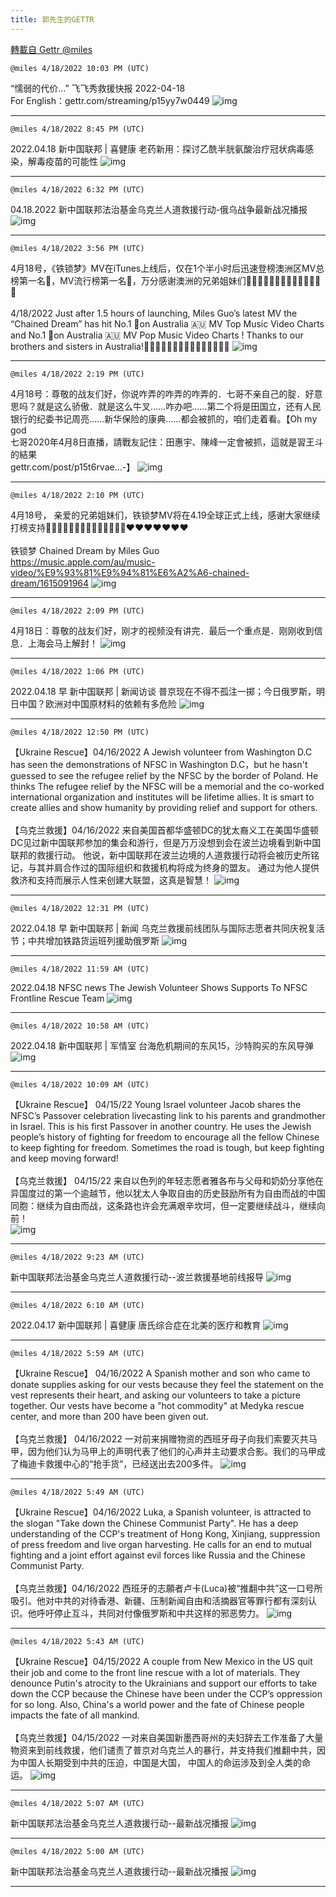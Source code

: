 ```yaml
---
title: 郭先生的GETTR
---
```

[轉載自 Gettr @miles](https://gettr.com/user/miles)

`@miles 4/18/2022 10:03 PM (UTC)`

“懦弱的代价...” 飞飞秀救援快报 2022-04-18<br/>For English：gettr.com/streaming/p15yy7w0449
![img](https://media.gettr.com/group9/origin/2022/04/18/22/3ff9188f-4bc5-d3d7-7c4c-dfcaaa7da411/6383d6c383a688bc0ce747d8282e44b3.jpeg)

---

`@miles 4/18/2022 8:45 PM (UTC)`

2022.04.18  新中国联邦 | 喜健康   老药新用：探讨乙酰半胱氨酸治疗冠状病毒感染，解毒疫苗的可能性
![img](https://media.gettr.com/group45/origin/2022/04/18/20/93a747d6-61b9-c02d-36b0-79f6aa417f55/6383d6c383a688bc0ce747d8282e44b3.jpeg)

---

`@miles 4/18/2022 6:32 PM (UTC)`

04.18.2022  新中国联邦法治基金乌克兰人道救援行动-俄乌战争最新战况播报
![img](https://media.gettr.com/group10/origin/2022/04/18/18/28a1cc82-6bbc-81e0-0eb4-c36d598a70d7/9548d67018b19975dcafea4c4484666a.png)

---

`@miles 4/18/2022 3:56 PM (UTC)`

4月18号，《铁锁梦》MV在iTunes上线后，仅在1个半小时后迅速登榜澳洲区MV总榜第一名🥇，MV流行榜第一名🥇，万分感谢澳洲的兄弟姐妹们🙏🙏🙏🙏🙏🙏🙏🎉🎉🎉🎉🎉🎉🎉<br/><br/>4/18/2022 Just after 1.5 hours of launching, Miles Guo’s latest MV the “Chained Dream” has hit No.1 🥇on Australia 🇦🇺 MV Top Music Video Charts and No.1 🥇on Australia 🇦🇺 MV Pop Music Video Charts ! Thanks to our brothers and sisters in Australia!🙏🙏🙏🙏🙏🙏🙏🎉🎉🎉🎉🎉🎉🎉🎉
![img](https://media.gettr.com/group22/getter/2022/04/18/15/480bc6c1-bb55-34c9-f7b9-e61482fe1d2f/891d9ee3df9282844b662c5039178df4.jpg)

---

`@miles 4/18/2022 2:19 PM (UTC)`

4月18号：尊敬的战友们好，你说咋弄的咋弄的咋弄的．七哥不亲自己的腚．好意思吗？就是这么骄傲．就是这么牛叉……咋办吧……第二个将是田国立，还有人民银行的纪委书记周亮……新华保险的康典……都会被抓的，咱们走着看。【Oh my god<br/>七哥2020年4月8日直播，請戰友記住：田惠宇、陳峰一定會被抓，這就是習王斗的結果<br/>gettr.com/post/p15t6rvae…-】
![img](https://media.gettr.com/group38/getter/2022/04/18/14/4a96de4c-e673-c543-70cd-b4fb25df82b7/71cdb800d902dde09506ba89e8e4a0b5.jpg)

---

`@miles 4/18/2022 2:10 PM (UTC)`

4月18号， 亲爱的兄弟姐妹们，铁锁梦MV将在4.19全球正式上线，感谢大家继续打榜支持🎉🎉🎉🎉🎉🎉🎉🙏🙏🙏🙏🙏🙏🙏❤️❤️❤️❤️❤️❤️❤️<br/><br/>铁锁梦 Chained Dream by Miles Guo<br/>https://music.apple.com/au/music-video/%E9%93%81%E9%94%81%E6%A2%A6-chained-dream/1615091964
![img](https://media.gettr.com/group16/getter/2022/04/18/14/21b06e31-0d69-014c-7026-95b8ff206cf8/out.jpg)

---

`@miles 4/18/2022 2:09 PM (UTC)`

4月18日：尊敬的战友们好，刚才的视频没有讲完．最后一个重点是．刚刚收到信息．上海会马上解封！
![img](https://media.gettr.com/group17/getter/2022/04/18/14/c13ac333-4f39-2434-db4f-49eb3b0153a7/out.jpg)

---

`@miles 4/18/2022 1:06 PM (UTC)`

2022.04.18 早  新中国联邦 | 新闻访谈   普京现在不得不孤注一掷；今日俄罗斯，明日中国？欧洲对中国原材料的依赖有多危险 
![img](https://media.gettr.com/group45/origin/2022/04/18/13/414c710e-7a40-93e7-ce05-4f4e47e98030/9548d67018b19975dcafea4c4484666a.png)

---

`@miles 4/18/2022 12:50 PM (UTC)`

【Ukraine Rescue】04/16/2022  A Jewish volunteer from Washington D.C has seen the demonstrations of NFSC in Washington D.C，but he hasn't guessed to see the refugee relief by the NFSC by the border of Poland. He thinks The refugee relief by the NFSC will be a memorial and the co-worked international organization and institutes will be lifetime allies. It is smart to create allies and show humanity by providing relief and support for others.<br/><br/>【乌克兰救援】04/16/2022  来自美国首都华盛顿DC的犹太裔义工在美国华盛顿DC见过新中国联邦参加的集会和游行，但是万万没想到会在波兰边境看到新中国联邦的救援行动。 他说，新中国联邦在波兰边境的人道救援行动将会被历史所铭记，与其并肩合作过的国际组织和救援机构将成为终身的盟友。 通过为他人提供救济和支持而展示人性来创建大联盟，这真是智慧！
![img](https://media.gettr.com/group42/getter/2022/04/18/12/17ee3540-158e-3923-84d9-f25a2839552b/out.jpg)

---

`@miles 4/18/2022 12:31 PM (UTC)`

2022.04.18 早  新中国联邦 | 新闻    乌克兰救援前线团队与国际志愿者共同庆祝复活节；中共增加铁路货运班列援助俄罗斯
![img](https://media.gettr.com/group13/origin/2022/04/18/12/7c4b2a00-16e7-a319-036e-807ebce8b46a/6383d6c383a688bc0ce747d8282e44b3.jpeg)

---

`@miles 4/18/2022 11:59 AM (UTC)`

2022.04.18 NFSC news  The Jewish Volunteer Shows Supports To NFSC Frontline Rescue Team
![img](https://media.gettr.com/group27/origin/2022/04/18/11/2290383a-37b2-f727-d591-1d027fb87dcf/9548d67018b19975dcafea4c4484666a.png)

---

`@miles 4/18/2022 10:58 AM (UTC)`

2022.04.18  新中国联邦 | 军情室 台海危机期间的东风15，沙特购买的东风导弹
![img](https://media.gettr.com/group16/origin/2022/04/18/10/713dfc46-acf7-4a8b-6446-65192a419a7a/6383d6c383a688bc0ce747d8282e44b3.jpeg)

---

`@miles 4/18/2022 10:09 AM (UTC)`

【Ukraine Rescue】 04/15/22  Young Israel volunteer Jacob shares the NFSC’s Passover celebration livecasting link to his parents and grandmother in Israel. This is his first Passover in another country. He uses the Jewish people’s history of fighting for freedom to encourage all the fellow Chinese to keep fighting for freedom. Sometimes the road is tough, but keep fighting and keep moving forward! <br/><br/>【乌克兰救援】 04/15/22 来自以色列的年轻志愿者雅各布与父母和奶奶分享他在异国度过的第一个逾越节，他以犹太人争取自由的历史鼓励所有为自由而战的中国同胞：继续为自由而战，这条路也许会充满艰辛坎坷，但一定要继续战斗，继续向前！<br/>
![img](https://media.gettr.com/group41/getter/2022/04/18/10/c65f1a87-12fb-f75e-abb1-6bf8ad6fec77/out.jpg)

---

`@miles 4/18/2022 9:23 AM (UTC)`

新中国联邦法治基金乌克兰人道救援行动--波兰救援基地前线报导
![img](https://media.gettr.com/group13/origin/2022/04/18/09/1fb79489-7bbc-e42d-5bb5-b6b318d41893/6383d6c383a688bc0ce747d8282e44b3.jpeg)

---

`@miles 4/18/2022 6:10 AM (UTC)`

2022.04.17  新中国联邦 | 喜健康   唐氏综合症在北美的医疗和教育
![img](https://media.gettr.com/group34/origin/2022/04/18/06/de179296-0d05-5bf6-7761-bd58d861dc94/6383d6c383a688bc0ce747d8282e44b3.jpeg)

---

`@miles 4/18/2022 5:59 AM (UTC)`

【Ukraine Rescue】 04/16/2022  A Spanish mother and son who came to donate supplies asking for our vests because they feel the statement on the vest represents their heart, and asking our volunteers to take a picture together. Our vests have become a "hot commodity" at Medyka rescue center, and more than 200 have been given out.<br/><br/>【乌克兰救援】 04/16/2022  一对前来捐赠物资的西班牙母子向我们索要灭共马甲，因为他们认为马甲上的声明代表了他们的心声并主动要求合影。我们的马甲成了梅迪卡救援中心的“抢手货”，已经送出去200多件。
![img](https://media.gettr.com/group22/getter/2022/04/18/05/cd59a53a-9d7c-2a68-051d-b9f33a6066eb/out.jpg)

---

`@miles 4/18/2022 5:49 AM (UTC)`

【Ukraine Rescue】04/16/2022  Luka, a Spanish volunteer, is attracted to the slogan "Take down the Chinese Communist Party". He has a deep understanding of the CCP's treatment of Hong Kong, Xinjiang, suppression of press freedom and live organ harvesting. He calls for an end to mutual fighting and a joint effort against evil forces like Russia and the Chinese Communist Party.<br/><br/>【乌克兰救援】04/16/2022  西班牙的志願者卢卡(Luca)被“推翻中共”这一口号所吸引。他对中共的对待香港、新疆、压制新闻自由和活摘器官等罪行都有深刻认识。他呼吁停止互斗，共同对付像俄罗斯和中共这样的邪恶势力。
![img](https://media.gettr.com/group8/getter/2022/04/18/05/46ca3840-5585-d236-4e9e-dcdf8ade0a7f/out.jpg)

---

`@miles 4/18/2022 5:43 AM (UTC)`

【Ukraine Rescue】04/15/2022 A couple from New Mexico in the US quit their job and come to the front line rescue with a lot of materials. They denounce Putin's atrocity to the Ukrainians and support our efforts to take down the CCP because the Chinese have been under the CCP’s oppression for so long. Also, China's a world power and the fate of Chinese people impacts the fate of all mankind.<br/><br/>【乌克兰救援】04/15/2022 一对来自美国新墨西哥州的夫妇辞去工作准备了大量物资来到前线救援，他们谴责了普京对乌克兰人的暴行，并支持我们推翻中共，因为中国人长期受到中共的压迫，中国是大国， 中国人的命运涉及到全人类的命运。
![img](https://media.gettr.com/group23/getter/2022/04/18/05/170ce88f-efc3-8f97-0ad1-41b22f66db14/out.jpg)

---

`@miles 4/18/2022 5:07 AM (UTC)`

新中国联邦法治基金乌克兰人道救援行动--最新战况播报
![img](https://media.gettr.com/group48/origin/2022/04/18/05/f85b034f-adb5-61ab-08b6-87c369e13ceb/6383d6c383a688bc0ce747d8282e44b3.jpeg)

---

`@miles 4/18/2022 5:00 AM (UTC)`

新中国联邦法治基金乌克兰人道救援行动--最新战况播报
![img](https://media.gettr.com/group48/origin/2022/04/18/05/f85b034f-adb5-61ab-08b6-87c369e13ceb/6383d6c383a688bc0ce747d8282e44b3.jpeg)

---

